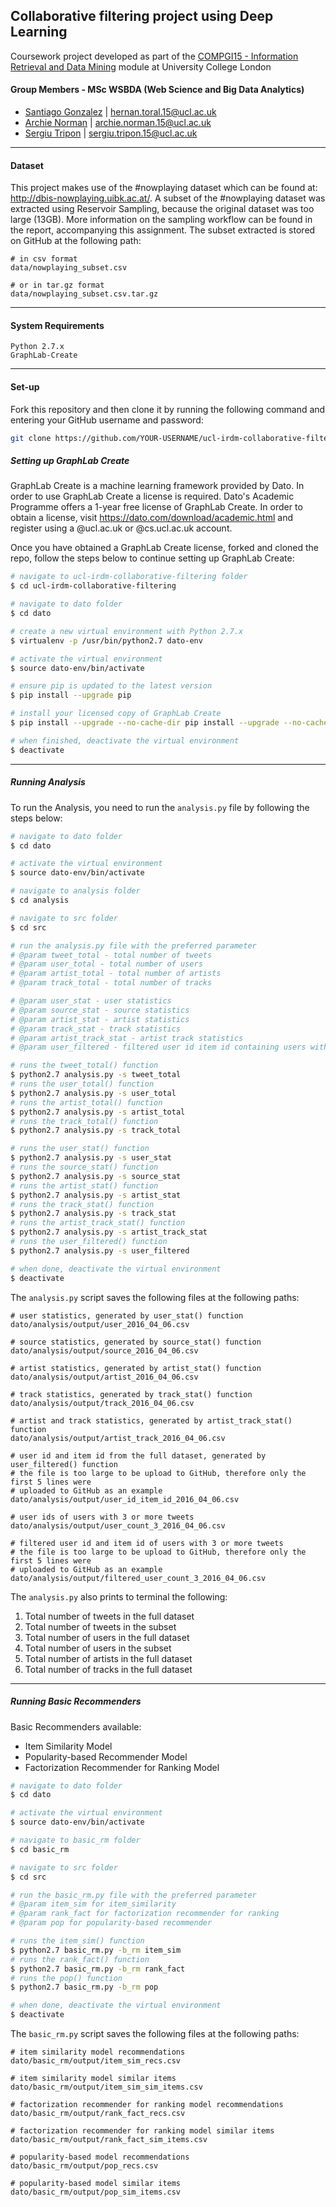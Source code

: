 
## Collaborative filtering project using Deep Learning

Coursework project developed as part of the [COMPGI15 - Information Retrieval and Data Mining](http://www.cs.ucl.ac.uk/teaching_learning/syllabus/mscml/gi15_information_retrieval_data_mining/) module at University College London

#### Group Members - MSc WSBDA (Web Science and Big Data Analytics)

* [Santiago Gonzalez](https://github.com/santteegt) | hernan.toral.15@ucl.ac.uk
* [Archie Norman](https://github.com/archienorman11) | archie.norman.15@ucl.ac.uk
* [Sergiu Tripon](https://github.com/SergiuTripon) | sergiu.tripon.15@ucl.ac.uk

---

#### Dataset

This project makes use of the #nowplaying dataset which can be found at: http://dbis-nowplaying.uibk.ac.at/. A subset of the #nowplaying dataset was extracted using Reservoir Sampling, because the original dataset was too large (13GB). More information on the sampling workflow can be found in the report, accompanying this assignment. The subset extracted is stored on GitHub at the following path:

```
# in csv format
data/nowplaying_subset.csv

# or in tar.gz format
data/nowplaying_subset.csv.tar.gz
```
---

#### System Requirements

```
Python 2.7.x
GraphLab-Create
```

---

#### Set-up

Fork this repository and then clone it by running the following command and entering your GitHub username and password:

```bash
git clone https://github.com/YOUR-USERNAME/ucl-irdm-collaborative-filtering
```

##### Setting up GraphLab Create

GraphLab Create is a machine learning framework provided by Dato. In order to use GraphLab Create a license is required. Dato's Academic Programme offers a 1-year free license of GraphLab Create. In order to obtain a license, visit https://dato.com/download/academic.html and register using a @ucl.ac.uk or @cs.ucl.ac.uk account.

Once you have obtained a GraphLab Create license, forked and cloned the repo, follow the steps below to continue setting up GraphLab Create:

```bash
# navigate to ucl-irdm-collaborative-filtering folder
$ cd ucl-irdm-collaborative-filtering

# navigate to dato folder
$ cd dato

# create a new virtual environment with Python 2.7.x
$ virtualenv -p /usr/bin/python2.7 dato-env

# activate the virtual environment
$ source dato-env/bin/activate

# ensure pip is updated to the latest version
$ pip install --upgrade pip

# install your licensed copy of GraphLab Create
$ pip install --upgrade --no-cache-dir pip install --upgrade --no-cache-dir https://get.dato.com/GraphLab-Create/1.8.5/your registered email address here/your product key here/GraphLab-Create-License.tar.gz

# when finished, deactivate the virtual environment
$ deactivate

```

---

##### Running Analysis

To run the Analysis, you need to run the `analysis.py` file by following the steps below:

```bash
# navigate to dato folder
$ cd dato

# activate the virtual environment
$ source dato-env/bin/activate

# navigate to analysis folder
$ cd analysis

# navigate to src folder
$ cd src

# run the analysis.py file with the preferred parameter
# @param tweet_total - total number of tweets
# @param user_total - total number of users
# @param artist_total - total number of artists
# @param track_total - total number of tracks

# @param user_stat - user statistics
# @param source_stat - source statistics
# @param artist_stat - artist statistics
# @param track_stat - track statistics
# @param artist_track_stat - artist track statistics
# @param user_filtered - filtered user id item id containing users with 3 or more tweets

# runs the tweet_total() function
$ python2.7 analysis.py -s tweet_total
# runs the user_total() function
$ python2.7 analysis.py -s user_total
# runs the artist_total() function
$ python2.7 analysis.py -s artist_total
# runs the track_total() function
$ python2.7 analysis.py -s track_total

# runs the user_stat() function
$ python2.7 analysis.py -s user_stat
# runs the source_stat() function
$ python2.7 analysis.py -s source_stat
# runs the artist_stat() function
$ python2.7 analysis.py -s artist_stat
# runs the track_stat() function
$ python2.7 analysis.py -s track_stat
# runs the artist_track_stat() function
$ python2.7 analysis.py -s artist_track_stat
# runs the user_filtered() function
$ python2.7 analysis.py -s user_filtered

# when done, deactivate the virtual environment
$ deactivate
```

The `analysis.py` script saves the following files at the following paths:

```
# user statistics, generated by user_stat() function
dato/analysis/output/user_2016_04_06.csv

# source statistics, generated by source_stat() function
dato/analysis/output/source_2016_04_06.csv

# artist statistics, generated by artist_stat() function
dato/analysis/output/artist_2016_04_06.csv

# track statistics, generated by track_stat() function
dato/analysis/output/track_2016_04_06.csv

# artist and track statistics, generated by artist_track_stat() function
dato/analysis/output/artist_track_2016_04_06.csv

# user id and item id from the full dataset, generated by user_filtered() function
# the file is too large to be upload to GitHub, therefore only the first 5 lines were
# uploaded to GitHub as an example
dato/analysis/output/user_id_item_id_2016_04_06.csv

# user ids of users with 3 or more tweets
dato/analysis/output/user_count_3_2016_04_06.csv

# filtered user id and item id of users with 3 or more tweets
# the file is too large to be upload to GitHub, therefore only the first 5 lines were
# uploaded to GitHub as an example
dato/analysis/output/filtered_user_count_3_2016_04_06.csv
```

The `analysis.py` also prints to terminal the following:

1. Total number of tweets in the full dataset
2. Total number of tweets in the subset
3. Total number of users in the full dataset
4. Total number of users in the subset
5. Total number of artists in the full dataset
6. Total number of tracks in the full dataset

---

##### Running Basic Recommenders

Basic Recommenders available:

* Item Similarity Model
* Popularity-based Recommender Model
* Factorization Recommender for Ranking Model

```bash
# navigate to dato folder
$ cd dato

# activate the virtual environment
$ source dato-env/bin/activate

# navigate to basic_rm folder
$ cd basic_rm

# navigate to src folder
$ cd src

# run the basic_rm.py file with the preferred parameter
# @param item_sim for item_similarity
# @param rank_fact for factorization recommender for ranking
# @param pop for popularity-based recommender

# runs the item_sim() function
$ python2.7 basic_rm.py -b_rm item_sim
# runs the rank_fact() function
$ python2.7 basic_rm.py -b_rm rank_fact
# runs the pop() function
$ python2.7 basic_rm.py -b_rm pop

# when done, deactivate the virtual environment
$ deactivate
```

The `basic_rm.py` script saves the following files at the following paths:

```
# item similarity model recommendations
dato/basic_rm/output/item_sim_recs.csv

# item similarity model similar items
dato/basic_rm/output/item_sim_sim_items.csv

# factorization recommender for ranking model recommendations
dato/basic_rm/output/rank_fact_recs.csv

# factorization recommender for ranking model similar items
dato/basic_rm/output/rank_fact_sim_items.csv

# popularity-based model recommendations
dato/basic_rm/output/pop_recs.csv

# popularity-based model similar items
dato/basic_rm/output/pop_sim_items.csv
```

